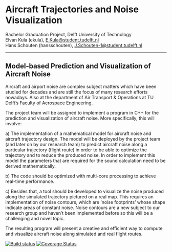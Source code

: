 # Aircraft Trajectories and Noise Visualization

Bachelor Graduation Project, Delft University of Technology<br>
Elvan Kula (ekula), E.Kula@student.tudelft.nl<br>
Hans Schouten (hansschouten), J.Schouten-1@student.tudelft.nl

----
Model-based Prediction and Visualization of Aircraft Noise
----

Aircraft and airport noise are complex subject matters which have been studied for decades and are still the focus of many research efforts nowadays. Also at the department of Air Transport & Operations at TU Delft’s Faculty of Aerospace Engineering.

The project team will be assigned to implement a program in C++ for the prediction and visualization of aircraft noise. More specifically, this will involve:

a)	The implementation of a mathematical model for aircraft noise and aircraft trajectory design. The model will be deployed by the project team (and later on by our research team) to predict aircraft noise along a particular trajectory (flight route) in order to be able to optimize the trajectory and to reduce the produced noise. In order to implement this model the parameters that are required for the sound calculation need to be derived mathematically.

b)	The code should be optimized with multi-core processing to achieve real-time performance.

c)	Besides that, a tool should be developed to visualize the noise produced along the simulated trajectory pictured on a real map. This requires an implementation of noise contours, which are ‘noise footprints’ whose shape indicate areas of constant noise. Noise contours are a new subject to our research group and haven’t been implemented before so this will be a challenging and novel topic.

The resulting program will present a creative and efficient way to compute and visualize aircraft noise along simulated and real flight routes.

[![Build status](https://ci.appveyor.com/api/projects/status/wptia5rpaq5c6b46?svg=true)](https://ci.appveyor.com/project/Hansschouten/aircraft-trajectories)
[![Coverage Status](https://coveralls.io/repos/github/Hansschouten/Aircraft-Trajectories/badge.svg?branch=master)](https://coveralls.io/github/Hansschouten/Aircraft-Trajectories?branch=master)
